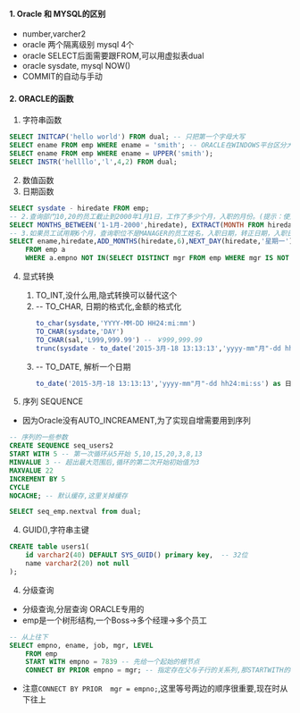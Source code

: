 
#### 1. Oracle 和 MYSQL的区别
- number,varcher2
- oracle 两个隔离级别 mysql 4个
- oracle SELECT后面需要跟FROM,可以用虚拟表dual
- oracle sysdate, mysql NOW()
- COMMIT的自动与手动
#### 2. ORACLE的函数
1. 字符串函数
```sql
SELECT INITCAP('hello world') FROM dual; -- 只把第一个字母大写
SELECT ename FROM emp WHERE ename = 'smith'; -- ORACLE在WINDOWS平台区分大小写
SELECT ename FROM emp WHERE ename = UPPER('smith');
SELECT INSTR('hellllo','l',4,2) FROM dual;
```
2. 数值函数
3. 日期函数
```sql
SELECT sysdate - hiredate FROM emp;
-- 2.查询部门10,20的员工截止到2000年1月1日，工作了多少个月，入职的月份。(提示：使用months_between,extract)
SELECT MONTHS_BETWEEN('1-1月-2000',hiredate), EXTRACT(MONTH FROM hiredate)FROM emp WHERE deptno IN(10,20);
-- 3.如果员工试用期6个月，查询职位不是MANAGER的员工姓名，入职日期，转正日期，入职日期后的第一个星期一,入职当月的最后一天日期。（提示：使用add_months,next_day,last_day)
SELECT ename,hiredate,ADD_MONTHS(hiredate,6),NEXT_DAY(hiredate,'星期一') ,LAST_DAY(hiredate) 
    FROM emp a
    WHERE a.empno NOT IN(SELECT DISTINCT mgr FROM emp WHERE mgr IS NOT NULL);
```
4. 显式转换
    1. TO_INT,没什么用,隐式转换可以替代这个
    2. -- TO_CHAR, 日期的格式化,金额的格式化
        ```sql
        to_char(sysdate,'YYYY-MM-DD HH24:mi:mm')
        TO_CHAR(sysdate,'DAY')
        TO_CHAR(sal,'L999,999.99') -- ￥999,999.99
        trunc(sysdate - to_date('2015-3月-18 13:13:13','yyyy-mm"月"-dd hh24:mi:ss')) as 相差的天数
        ```
    3. -- TO_DATE, 解析一个日期
        ```sql
        to_date('2015-3月-18 13:13:13','yyyy-mm"月"-dd hh24:mi:ss') as 日期
        ```

3. 序列 SEQUENCE
- 因为Oracle没有AUTO_INCREAMENT,为了实现自增需要用到序列
```sql
-- 序列的一些参数
CREATE SEQUENCE seq_users2
START WITH 5 -- 第一次循环从5开始 5,10,15,20,3,8,13
MINVALUE 3 -- 超出最大范围后,循环的第二次开始初始值为3
MAXVALUE 22
INCREMENT BY 5
CYCLE
NOCACHE; -- 默认缓存,这里关掉缓存
```

```sql
SELECT seq_emp.nextval from dual;
```

4. GUID(),字符串主键
```sql
CREATE table users1(
    id varchar2(40) DEFAULT SYS_GUID() primary key,  -- 32位
    name varchar2(20) not null
);
```

4. 分级查询
- 分级查询,分层查询 ORACLE专用的
- emp是一个树形结构,一个Boss->多个经理->多个员工
```sql
-- 从上往下
SELECT empno, ename, job, mgr, LEVEL
    FROM emp
    START WITH empno = 7839 -- 先给一个起始的根节点
    CONNECT BY PRIOR empno = mgr; -- 指定存在父与子行的关系列,那STARTWITH的empno = 其他行的mgr
```
- 注意`CONNECT BY PRIOR  mgr = empno;`,这里等号两边的顺序很重要,现在时从下往上